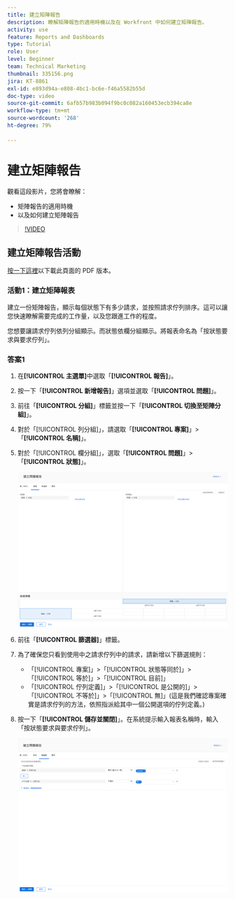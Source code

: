 ```yaml
---
title: 建立矩陣報告
description: 瞭解矩陣報告的適用時機以及在 Workfront 中如何建立矩陣報告。
activity: use
feature: Reports and Dashboards
type: Tutorial
role: User
level: Beginner
team: Technical Marketing
thumbnail: 335156.png
jira: KT-8861
exl-id: e893d94a-e808-4bc1-bc6e-f46a5582b55d
doc-type: video
source-git-commit: 6afb57b983b094f9bc0c082a160453ecb394ca8e
workflow-type: tm+mt
source-wordcount: '268'
ht-degree: 79%

---
```


# 建立矩陣報告

觀看這段影片，您將會瞭解：

* 矩陣報告的適用時機
* 以及如何建立矩陣報告

>[!VIDEO](https://video.tv.adobe.com/v/335156/?quality=12&learn=on)

## 建立矩陣報告活動

[按一下這裡](/help/assets/create-matrix-report-activities.pdf)以下載此頁面的 PDF 版本。

### 活動1：建立矩陣報表

建立一份矩陣報告，顯示每個狀態下有多少請求，並按照請求佇列排序。這可以讓您快速瞭解需要完成的工作量，以及您跟進工作的程度。

您想要讓請求佇列依列分組顯示。而狀態依欄分組顯示。將報表命名為「按狀態要求與要求佇列」。

### 答案1

1. 在&#x200B;**[!UICONTROL 主選單]**&#x200B;中選取「**[!UICONTROL 報告]**」。
1. 按一下「**[!UICONTROL 新增報告]**」選項並選取「**[!UICONTROL 問題]**」。
1. 前往「**[!UICONTROL 分組]**」標籤並按一下「**[!UICONTROL 切換至矩陣分組]**」。
1. 對於「[!UICONTROL 列分組]」，請選取「**[!UICONTROL 專案]**」>「**[!UICONTROL 名稱]**」。
1. 對於「[!UICONTROL 欄分組]」，選取「**[!UICONTROL 問題]**」>「**[!UICONTROL 狀態]**」。

   ![影像顯示建立新問題報告分組的畫面](assets/matrix-report-groupings.png)

1. 前往「**[!UICONTROL 篩選器]**」標籤。
1. 為了確保您只看到使用中之請求佇列中的請求，請新增以下篩選規則：

   * 「[!UICONTROL 專案]」>「[!UICONTROL 狀態等同於]」>「[!UICONTROL 等於]」>「[!UICONTROL 目前]」
   * 「[!UICONTROL 佇列定義]」>「[!UICONTROL 是公開的]」>「[!UICONTROL 不等於]」>「[!UICONTROL 無]」(這是我們確認專案確實是請求佇列的方法，依照指派給其中一個公開選項的佇列定義。)

1. 按一下「**[!UICONTROL 儲存並關閉]**」。在系統提示輸入報表名稱時，輸入「按狀態要求與要求佇列」。

   ![影像顯示建立新問題報告篩選器的畫面](assets/matrix-report-filters.png)

